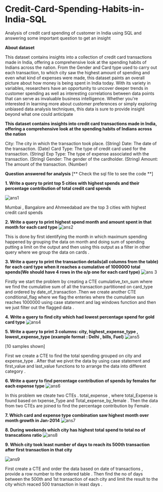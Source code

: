 # Credit-Card-Spending-Habits-in-India-SQL
Analysis of credit card spending of customer in India using SQL and answering some important question to get an insight

**About dataset**

This dataset contains insights into a collection of credit card transactions made in India, offering a comprehensive look at the spending habits of Indians across the nation. From the Gender and Card type used to carry out each transaction, to which city saw the highest amount of spending and even what kind of expenses were made, this dataset paints an overall picture about how money is being spent in India today. With its variety in variables, researchers have an opportunity to uncover deeper trends in customer spending as well as interesting correlations between data points that can serve as invaluable business intelligence. Whether you're interested in learning more about customer preferences or simply exploring unbiased data analysis techniques, this data is sure to provide insight beyond what one could anticipate

**This dataset contains insights into credit card transactions made in India, offering a comprehensive look at the spending habits of Indians across the nation**

City: The city in which the transaction took place. (String)
Date: The date of the transaction. (Date)
Card Type: The type of credit card used for the transaction. (String)
Exp Type: The type of expense associated with the transaction. (String)
Gender: The gender of the cardholder. (String)
Amount: The amount of the transaction. (Number)

**Question answered for analysis**  [** Check the sql file to see the code **]

**1. Write a query to print top 5 cities with highest spends and their percentage contribution of total credit card spends**
     
   ![ans1](https://github.com/rohit951994/Credit-Card-Spending-Habits-in-India-SQL/assets/72706872/55eaebdb-25b6-45ee-9c26-d264144a4cfe)
   
   Mumbai , Bangalore and Ahmeedabad are the top 3 cities with highest credit card spends
   
**2. Write a query to print highest spend month and amount spent in that month for each card type**
   ![ans2](https://github.com/rohit951994/Credit-Card-Spending-Habits-in-India-SQL/assets/72706872/49bdd34b-bf64-41c5-8e15-cf77d1b91321)
  
  This is done by first identifying the month in which maximum spending happened by grouping the data on month and doing sum of spending putting a limit on the output and then using this output as a filter in other query where we group the data on cards .
  
**3. Write a query to print the transaction details(all columns from the table) for each card type when it reaches a cumulative of 1000000 total spends(We should have 4 rows in the o/p one for each card type)**
   ![ans 3](https://github.com/rohit951994/Credit-Card-Spending-Habits-in-India-SQL/assets/72706872/847189c3-876a-4c3c-b421-c4976545d6ad)
 
 Firstly we start the problem by creating a CTE cumulative_txn_sum where we find the cumulative sum of all the transaction partitioned on card_type and ordered by date_of_transaction .Then we create another CTE conditional_flag where we flag the enteries where the cumulative sun reaches 1000000 using case statement and lag windows function and then we just filter out the flagged data .

**4. Write a query to find city which had lowest percentage spend for gold card type**
  ![ans4](https://github.com/rohit951994/Credit-Card-Spending-Habits-in-India-SQL/assets/72706872/1692c5ab-a56a-4f2e-90d2-52da67b4a762)

**5. Write a query to print 3 columns: city, highest_expense_type , lowest_expense_type (example format : Delhi , bills, Fuel)**
   ![ans5](https://github.com/rohit951994/Credit-Card-Spending-Habits-in-India-SQL/assets/72706872/d2adc2e3-4783-4feb-851c-1bfc9e914ef8)
   
   [10 samples shown] 
   
   First we create a CTE to find the total spending grouped on city and expense_type . After that we pivot the data by using case statement and first_value and last_value functions to to arrange the data into different category .
   
**6. Write a query to find percentage contribution of spends by females for each expense type**
   ![ans6](https://github.com/rohit951994/Credit-Card-Spending-Habits-in-India-SQL/assets/72706872/77d2328e-7e25-4571-bdeb-61f3ca1e9278)
   
   In this problem we cteate two CTEs . total_expense , where total_Expense is found based on txpense_Type and Total_expense_by_female . Then the data from two CTEs are joined to find the percentage contribution by Female .

**7. Which card and expense type combination saw highest month over month growth in Jan-2014**
   ![ans7](https://github.com/rohit951994/Credit-Card-Spending-Habits-in-India-SQL/assets/72706872/4e8c4369-3840-47a1-9550-449bdef3cfb1)



**8. During weekends which city has highest total spend to total no of transcations ratio**
   ![ans8](https://github.com/rohit951994/Credit-Card-Spending-Habits-in-India-SQL/assets/72706872/ff60e474-ab96-4d58-9af0-b0d79e253e1f)

**9. Which city took least number of days to reach its 500th transaction after first transaction in that city**
   
   ![ans9](https://github.com/rohit951994/Credit-Card-Spending-Habits-in-India-SQL/assets/72706872/ad24d3ef-e573-4340-bb9d-d6c034b718cc)
   
   First create a CTE and order the data based on date of transactions , provide a row number to the ordered table . Then find the no of days  between the 500th and 1st transaction of each city and limit the result to the city which reaced 500 transaction in least days .
